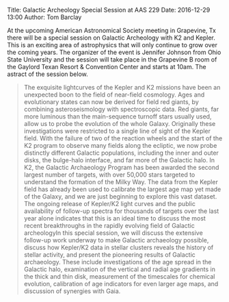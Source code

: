 Title: Galactic Archeology Special Session at AAS 229
Date: 2016-12-29 13:00
Author: Tom Barclay

At the upcoming American Astronomical Society meeting in Grapevine, Tx there will be a special session on Galactic Archeology with K2 and Kepler. This is an exciting area of astrophysics that will only continue to grow over the coming years. The organizer of the event is Jennifer Johnson from Ohio State University and the session will take place in the Grapevine B room of the Gaylord Texan Resort & Convention Center and starts at 10am. The astract of the session below.


>The exquisite lightcurves of the Kepler and K2 missions have been an unexpected boon to the field of near-field cosmology. Ages and evolutionary states can now be derived for field red giants, by combining asteroseismology with spectroscopic data. Red giants, far more luminous than the main-sequence turnoff stars usually used, allow us to probe the evolution of the whole Galaxy. Originally these investigations were restricted to a single line of sight of the Kepler field. With the failure of two of the reaction wheels and the start of the K2 program to observe many fields along the ecliptic, we now probe distinctly different Galactic populations, including the inner and outer disks, the bulge-halo interface, and far more of the Galactic halo. In K2, the Galactic Archaeology Program has been awarded the second largest number of targets, with over 50,000 stars targeted to understand the formation of the Milky Way. The data from the Kepler field has already been used to calibrate the largest age map yet made of the Galaxy, and we are just beginning to explore this vast dataset. The ongoing release of Kepler/K2 light curves and the public availability of follow-up spectra for thousands of targets over the last year alone indicates that this is an ideal time to discuss the most recent breakthroughs in the rapidly evolving field of Galactic archeologyIn this special session, we will discuss the extensive follow-up work underway to make Galactic archaeology possible, discuss how Kepler/K2 data in stellar clusters reveals the history of stellar activity, and present the pioneering results of Galactic archaeology. These include investigations of the age spread in the Galactic halo, examination of the vertical and radial age gradients in the thick and thin disk, measurement of the timescales for chemical evolution, calibration of age indicators for even larger age maps, and discussion of synergies with Gaia.

